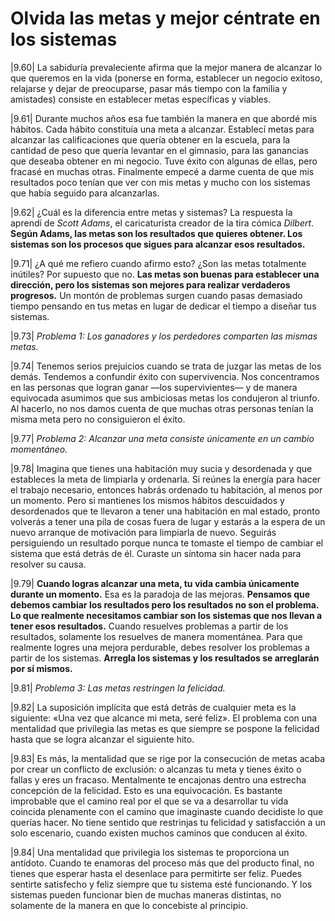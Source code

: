 # Olvida las metas y mejor céntrate en los sistemas

|9.60| La sabiduría prevaleciente afirma que la mejor manera de alcanzar lo que queremos en la vida (ponerse en forma, establecer un negocio exitoso, relajarse y dejar de preocuparse, pasar más tiempo con la familia y amistades) consiste en establecer metas específicas y viables.

|9.61| Durante muchos años esa fue también la manera en que abordé mis hábitos. Cada hábito constituía una meta a alcanzar. Establecí metas para alcanzar las calificaciones que quería obtener en la escuela, para la cantidad de peso que quería levantar en el gimnasio, para las ganancias que deseaba obtener en mi negocio. Tuve éxito con algunas de ellas, pero fracasé en muchas otras. Finalmente empecé a darme cuenta de que mis resultados poco tenían que ver con mis metas y mucho con los sistemas que había seguido para alcanzarlas.

|9.62| ¿Cuál es la diferencia entre metas y sistemas? La respuesta la aprendí de *Scott Adams*, el caricaturista creador de la tira cómica *Dilbert*. **Según Adams, las metas son los resultados que quieres obtener. Los sistemas son los procesos que sigues para alcanzar esos resultados.**

|9.71| ¿A qué me refiero cuando afirmo esto? ¿Son las metas totalmente inútiles? Por supuesto que no. **Las metas son buenas para establecer una dirección, pero los sistemas son mejores para realizar verdaderos progresos.** Un montón de problemas surgen cuando pasas demasiado tiempo pensando en tus metas en lugar de dedicar el tiempo a diseñar tus sistemas.

|9.73| *Problema 1: Los ganadores y los perdedores comparten las mismas metas.*

|9.74| Tenemos serios prejuicios cuando se trata de juzgar las metas de los demás. Tendemos a confundir éxito con supervivencia. Nos concentramos en las personas que logran ganar —los supervivientes— y de manera equivocada asumimos que sus ambiciosas metas los condujeron al triunfo. Al hacerlo, no nos damos cuenta de que muchas otras personas tenían la misma meta pero no consiguieron el éxito.

|9.77| *Problema 2: Alcanzar una meta consiste únicamente en un cambio momentáneo.*

|9.78| Imagina que tienes una habitación muy sucia y desordenada y que estableces la meta de limpiarla y ordenarla. Si reúnes la energía para hacer el trabajo necesario, entonces habrás ordenado tu habitación, al menos por un momento. Pero si mantienes los mismos hábitos descuidados y desordenados que te llevaron a tener una habitación en mal estado, pronto volverás a tener una pila de cosas fuera de lugar y estarás a la espera de un nuevo arranque de motivación para limpiarla de nuevo. Seguirás persiguiendo un resultado porque nunca te tomaste el tiempo de cambiar el sistema que está detrás de él. Curaste un síntoma sin hacer nada para resolver su causa.

|9.79| **Cuando logras alcanzar una meta, tu vida cambia únicamente durante un momento.** Esa es la paradoja de las mejoras. **Pensamos que debemos cambiar los resultados pero los resultados no son el problema. Lo que realmente necesitamos cambiar son los sistemas que nos llevan a tener esos resultados.** Cuando resuelves problemas a partir de los resultados, solamente los resuelves de manera momentánea. Para que realmente logres una mejora perdurable, debes resolver los problemas a partir de los sistemas. **Arregla los sistemas y los resultados se arreglarán por sí mismos.**

|9.81| *Problema 3: Las metas restringen la felicidad.*

|9.82| La suposición implícita que está detrás de cualquier meta es la siguiente: «Una vez que alcance mi meta, seré feliz». El problema con una mentalidad que privilegia las metas es que siempre se pospone la felicidad hasta que se logra alcanzar el siguiente hito.

|9.83| Es más, la mentalidad que se rige por la consecución de metas acaba por crear un conflicto de exclusión: o alcanzas tu meta y tienes éxito o fallas y eres un fracaso. Mentalmente te encajonas dentro una estrecha concepción de la felicidad. Esto es una equivocación. Es bastante improbable que el camino real por el que se va a desarrollar tu vida coincida plenamente con el camino que imaginaste cuando decidiste lo que querías hacer. No tiene sentido que restrinjas tu felicidad y satisfacción a un solo escenario, cuando existen muchos caminos que conducen al éxito.

|9.84| Una mentalidad que privilegia los sistemas te proporciona un antídoto. Cuando te enamoras del proceso más que del producto final, no tienes que esperar hasta el desenlace para permitirte ser feliz. Puedes sentirte satisfecho y feliz siempre que tu sistema esté funcionando. Y los sistemas pueden funcionar bien de muchas maneras distintas, no solamente de la manera en que lo concebiste al principio.

